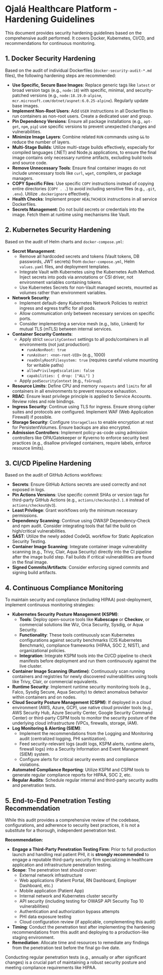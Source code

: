 # Ojalá Healthcare Platform - Hardening Guidelines

This document provides security hardening guidelines based on the comprehensive audit performed. It covers Docker, Kubernetes, CI/CD, and recommendations for continuous monitoring.

## 1. Docker Security Hardening

Based on the audit of individual Dockerfiles (`docker-security-audit-*.md` files), the following hardening steps are recommended:

*   **Use Specific, Secure Base Images**: Replace generic tags like `latest` or broad version tags (e.g., `node:18`) with specific, minimal, and security-patched versions (e.g., `node:18.19.0-alpine`, `mcr.microsoft.com/dotnet/aspnet:6.0.25-alpine`). Regularly update base images.
*   **Implement Non-Root Users**: Add `USER` instructions in all Dockerfiles to run containers as non-root users. Create a dedicated user and group.
*   **Pin Dependency Versions**: Ensure all package installations (e.g., `apt-get`, `npm`, `pip`) use specific versions to prevent unexpected changes and vulnerabilities.
*   **Minimize Image Layers**: Combine related `RUN` commands using `&&` to reduce the number of layers.
*   **Multi-Stage Builds**: Utilize multi-stage builds effectively, especially for compiled languages (.NET) and Node.js applications, to ensure the final image contains only necessary runtime artifacts, excluding build tools and source code.
*   **Remove Unnecessary Tools**: Ensure final container images do not include unnecessary tools like `curl`, `wget`, compilers, or package managers.
*   **COPY Specific Files**: Use specific `COPY` instructions instead of copying entire directories (`COPY . .`) to avoid including sensitive files (e.g., `.git`, `.env`). Utilize `.dockerignore` effectively.
*   **Health Checks**: Implement proper `HEALTHCHECK` instructions in all service Dockerfiles.
*   **Secrets Management**: Do not build secrets or credentials into the image. Fetch them at runtime using mechanisms like Vault.

## 2. Kubernetes Security Hardening

Based on the audit of Helm charts and `docker-compose.yml`:

*   **Secret Management**: 
    *   Remove all hardcoded secrets and tokens (Vault tokens, DB passwords, JWT secrets) from `docker-compose.yml`, Helm `values.yaml` files, and deployment templates.
    *   Integrate Vault with Kubernetes using the Kubernetes Auth Method. Inject secrets into pods via annotations or CSI driver, not environment variables containing tokens.
    *   Use Kubernetes Secrets for non-Vault managed secrets, mounted as volumes rather than environment variables.
*   **Network Security**:
    *   Implement default-deny Kubernetes Network Policies to restrict ingress and egress traffic for all pods.
    *   Allow communication only between necessary services on specific ports.
    *   Consider implementing a service mesh (e.g., Istio, Linkerd) for mutual TLS (mTLS) between internal services.
*   **Container Security Contexts**:
    *   Apply strict `securityContext` settings to all pods/containers in all environments (not just production):
        *   `runAsNonRoot: true`
        *   `runAsUser: <non-root-UID>` (e.g., 1000)
        *   `readOnlyRootFilesystem: true` (requires careful volume mounting for writable paths)
        *   `allowPrivilegeEscalation: false`
        *   `capabilities: { drop: ["ALL"] }`
    *   Apply `podSecurityContext` (e.g., `fsGroup`).
*   **Resource Limits**: Define CPU and memory `requests` and `limits` for all containers in all environments to prevent resource exhaustion.
*   **RBAC**: Ensure least privilege principle is applied to Service Accounts. Review roles and role bindings.
*   **Ingress Security**: Continue using TLS for ingress. Ensure strong cipher suites and protocols are configured. Implement WAF (Web Application Firewall) if possible.
*   **Storage Security**: Configure `StorageClass` to enable encryption at rest for PersistentVolumes. Ensure backups are also encrypted.
*   **Admission Controllers**: Implement policy-as-code using admission controllers like OPA/Gatekeeper or Kyverno to enforce security best practices (e.g., disallow privileged containers, require labels, enforce resource limits).

## 3. CI/CD Pipeline Hardening

Based on the audit of GitHub Actions workflows:

*   **Secrets**: Ensure GitHub Actions secrets are used correctly and not exposed in logs.
*   **Pin Actions Versions**: Use specific commit SHAs or version tags for third-party GitHub Actions (e.g., `actions/checkout@v3.1.0` instead of `actions/checkout@v3`).
*   **Least Privilege**: Grant workflows only the minimum necessary permissions.
*   **Dependency Scanning**: Continue using OWASP Dependency-Check and npm audit. Consider integrating tools that fail the build on high/critical vulnerabilities.
*   **SAST**: Utilize the newly added CodeQL workflow for Static Application Security Testing.
*   **Container Image Scanning**: Integrate container image vulnerability scanning (e.g., Trivy, Clair, Aqua Security) directly into the CI pipeline after the image build step. Fail builds if critical vulnerabilities are found in the final image.
*   **Signed Commits/Artifacts**: Consider enforcing signed commits and signing build artifacts.

## 4. Continuous Compliance Monitoring

To maintain security and compliance (including HIPAA) post-deployment, implement continuous monitoring strategies:

*   **Kubernetes Security Posture Management (KSPM)**:
    *   **Tools**: Deploy open-source tools like **Kubescape** or **Checkov**, or commercial solutions like Wiz, Orca Security, Sysdig, or Aqua Security.
    *   **Functionality**: These tools continuously scan Kubernetes configurations against security benchmarks (CIS Kubernetes Benchmark), compliance frameworks (HIPAA, SOC 2, NIST), and organizational policies.
    *   **Integration**: Integrate KSPM tools into the CI/CD pipeline to check manifests before deployment and run them continuously against the live cluster.
*   **Container Image Scanning (Runtime)**: Continuously scan running containers and registries for newly discovered vulnerabilities using tools like Trivy, Clair, or commercial equivalents.
*   **Runtime Security**: Implement runtime security monitoring tools (e.g., Falco, Sysdig Secure, Aqua Security) to detect anomalous behavior within containers and on nodes.
*   **Cloud Security Posture Management (CSPM)**: If deployed in a cloud environment (AWS, Azure, GCP), use native cloud provider tools (e.g., AWS Security Hub, Azure Security Center, Google Security Command Center) or third-party CSPM tools to monitor the security posture of the underlying cloud infrastructure (VPCs, firewalls, storage, IAM).
*   **Log Monitoring & Alerting (SIEM)**:
    *   Implement the recommendations from the Logging and Monitoring audit (centralized logging, PHI sanitization).
    *   Feed security-relevant logs (audit logs, KSPM alerts, runtime alerts, firewall logs) into a Security Information and Event Management (SIEM) system.
    *   Configure alerts for critical security events and compliance violations.
*   **Automated Compliance Reporting**: Utilize KSPM and CSPM tools to generate regular compliance reports for HIPAA, SOC 2, etc.
*   **Regular Audits**: Schedule regular internal and third-party security audits and penetration tests.



## 5. End-to-End Penetration Testing Recommendation

While this audit provides a comprehensive review of the codebase, configurations, and adherence to security best practices, it is not a substitute for a thorough, independent penetration test.

**Recommendation:**

*   **Engage a Third-Party Penetration Testing Firm**: Prior to full production launch and handling real patient PHI, it is **strongly recommended** to engage a reputable third-party security firm specializing in healthcare application and infrastructure penetration testing.
*   **Scope**: The penetration test should cover:
    *   External network infrastructure
    *   Web applications (Patient Portal, RN Dashboard, Employer Dashboard, etc.)
    *   Mobile application (Patient App)
    *   Internal network and Kubernetes cluster security
    *   API security (including testing for OWASP API Security Top 10 vulnerabilities)
    *   Authentication and authorization bypass attempts
    *   PHI data exposure testing
    *   Cloud configuration review (if applicable, complementing this audit)
*   **Timing**: Conduct the penetration test after implementing the hardening recommendations from this audit and deploying to a production-like staging environment.
*   **Remediation**: Allocate time and resources to remediate any findings from the penetration test before the final go-live date.

Conducting regular penetration tests (e.g., annually or after significant changes) is a crucial part of maintaining a robust security posture and meeting compliance requirements like HIPAA.
